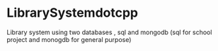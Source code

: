 # LibrarySystemdotcpp
Library system using two databases , sql and mongodb (sql for school project and monogdb for general purpose)
